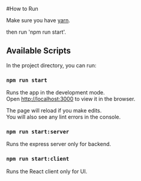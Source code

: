 #How to Run

Make sure you have [yarn](https://classic.yarnpkg.com/en/docs/install/).

then run 'npm run start'.

## Available Scripts

In the project directory, you can run:

### `npm run start`

Runs the app in the development mode.<br />
Open [http://localhost:3000](http://localhost:3000) to view it in the browser.

The page will reload if you make edits.<br />
You will also see any lint errors in the console.

### `npm run start:server`

Runs the express server only for backend.

### `npm run start:client`

Runs the React client only for UI.

